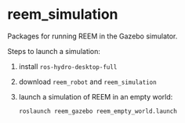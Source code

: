 reem_simulation
===============

Packages for running REEM in the Gazebo simulator.

Steps to launch a simulation:

1. install `ros-hydro-desktop-full`
2. download `reem_robot` and `reem_simulation`
3. launch a simulation of REEM in an empty world:

   ```
   roslaunch reem_gazebo reem_empty_world.launch
   ```
